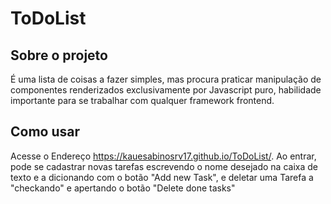 # ToDoList

## Sobre o projeto

É uma lista de coisas a fazer simples, mas procura praticar manipulação de componentes renderizados exclusivamente por Javascript puro, habilidade importante para se trabalhar com qualquer framework frontend.

## Como usar

Acesse o Endereço https://kauesabinosrv17.github.io/ToDoList/. Ao entrar, pode se cadastrar novas tarefas escrevendo o nome desejado na caixa de texto e a dicionando com o botão "Add new Task", e deletar uma Tarefa a "checkando" e apertando o botão "Delete done tasks"
